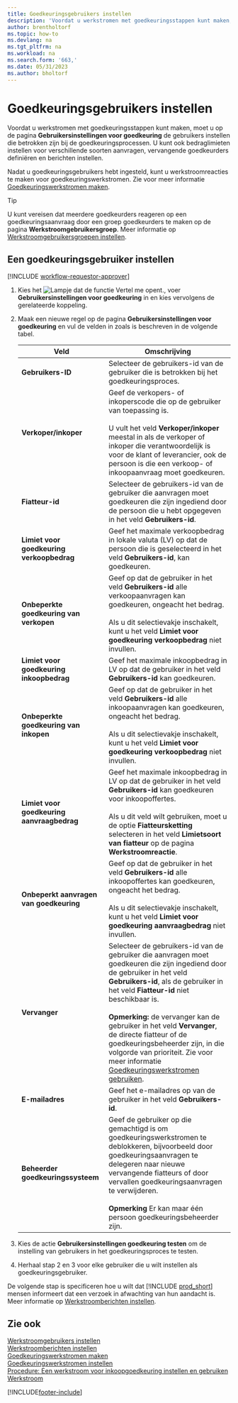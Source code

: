 ```yaml
---
title: Goedkeuringsgebruikers instellen
description: 'Voordat u werkstromen met goedkeuringsstappen kunt maken, moet u de werkstroomgebruikers instellen die betrokken zijn bij de goedkeuringsprocessen.'
author: brentholtorf
ms.topic: how-to
ms.devlang: na
ms.tgt_pltfrm: na
ms.workload: na
ms.search.form: '663,'
ms.date: 05/31/2023
ms.author: bholtorf
---
```

# Goedkeuringsgebruikers instellen

Voordat u werkstromen met goedkeuringsstappen kunt maken, moet u op de pagina **Gebruikersinstellingen voor goedkeuring** de gebruikers instellen die betrokken zijn bij de goedkeuringsprocessen. U kunt ook bedraglimieten instellen voor verschillende soorten aanvragen, vervangende goedkeurders definiëren en berichten instellen.  

Nadat u goedkeuringsgebruikers hebt ingesteld, kunt u werkstroomreacties te maken voor goedkeuringswerkstromen. Zie voor meer informatie [Goedkeuringswerkstromen maken](across-how-to-create-workflows.md).  

> [!TIP]
> U kunt vereisen dat meerdere goedkeurders reageren op een goedkeuringsaanvraag door een groep goedkeurders te maken op de pagina **Werkstroomgebruikersgroep**. Meer informatie op [Werkstroomgebruikersgroepen instellen](across-how-to-set-up-workflow-users.md).  

## Een goedkeuringsgebruiker instellen

[!INCLUDE [workflow-requestor-approver](includes/workflow-requestor-approver.md)]

1. Kies het ![Lampje dat de functie Vertel me opent.](media/ui-search/search_small.png "Vertel me wat u wilt doen"), voer **Gebruikersinstellingen voor goedkeuring** in en kies vervolgens de gerelateerde koppeling.  
2. Maak een nieuwe regel op de pagina **Gebruikersinstellingen voor goedkeuring** en vul de velden in zoals is beschreven in de volgende tabel.  

   |Veld|Omschrijving|
   |-----|-----------|
   |**Gebruikers-ID**|Selecteer de gebruikers-id van de gebruiker die is betrokken bij het goedkeuringsproces.|
   |**Verkoper/inkoper**|Geef de verkopers- of inkoperscode die op de gebruiker van toepassing is.<br /><br /> U vult het veld **Verkoper/inkoper** meestal in als de verkoper of inkoper die verantwoordelijk is voor de klant of leverancier, ook de persoon is die een verkoop- of inkoopaanvraag moet goedkeuren.|
   |**Fiatteur-id**|Selecteer de gebruikers-id van de gebruiker die aanvragen moet goedkeuren die zijn ingediend door de persoon die u hebt opgegeven in het veld **Gebruikers-id**.|
   |**Limiet voor goedkeuring verkoopbedrag**|Geef het maximale verkoopbedrag in lokale valuta (LV) op dat de persoon die is geselecteerd in het veld **Gebruikers-id**, kan goedkeuren.|
   |**Onbeperkte goedkeuring van verkopen**|Geef op dat de gebruiker in het veld **Gebruikers-id** alle verkoopaanvragen kan goedkeuren, ongeacht het bedrag.<br /><br /> Als u dit selectievakje inschakelt, kunt u het veld **Limiet voor goedkeuring verkoopbedrag** niet invullen.|
   |**Limiet voor goedkeuring inkoopbedrag**|Geef het maximale inkoopbedrag in LV op dat de gebruiker in het veld **Gebruikers-id** kan goedkeuren.|
   |**Onbeperkte goedkeuring van inkopen**|Geef op dat de gebruiker in het veld **Gebruikers-id** alle inkoopaanvragen kan goedkeuren, ongeacht het bedrag.<br /><br /> Als u dit selectievakje inschakelt, kunt u het veld **Limiet voor goedkeuring verkoopbedrag** niet invullen.|
   |**Limiet voor goedkeuring aanvraagbedrag**|Geef het maximale inkoopbedrag in LV op dat de gebruiker in het veld **Gebruikers-id** kan goedkeuren voor inkoopoffertes.<br /><br /> Als u dit veld wilt gebruiken, moet u de optie **Fiatteursketting** selecteren in het veld **Limietsoort van fiatteur** op de pagina **Werkstroomreactie**.|
   |**Onbeperkt aanvragen van goedkeuring**|Geef op dat de gebruiker in het veld **Gebruikers-id** alle inkoopoffertes kan goedkeuren, ongeacht het bedrag.<br /><br /> Als u dit selectievakje inschakelt, kunt u het veld **Limiet voor goedkeuring aanvraagbedrag** niet invullen.|
   |**Vervanger**|Selecteer de gebruikers-id van de gebruiker die aanvragen moet goedkeuren die zijn ingediend door de gebruiker in het veld **Gebruikers-id**, als de gebruiker in het veld **Fiatteur-id** niet beschikbaar is. <br /><br />**Opmerking:** de vervanger kan de gebruiker in het veld **Vervanger**, de directe fiatteur of de goedkeuringsbeheerder zijn, in die volgorde van prioriteit. Zie voor meer informatie [Goedkeuringswerkstromen gebruiken](across-how-use-approval-workflows.md).|
   |**E-mailadres**|Geef het e-mailadres op van de gebruiker in het veld **Gebruikers-id**.|
   |**Beheerder goedkeuringssysteem**|Geef de gebruiker op die gemachtigd is om goedkeuringswerkstromen te deblokkeren, bijvoorbeeld door goedkeuringsaanvragen te delegeren naar nieuwe vervangende fiatteurs of door vervallen goedkeuringsaanvragen te verwijderen.<br /><br />**Opmerking** Er kan maar één persoon goedkeuringsbeheerder zijn.|

3. Kies de actie **Gebruikersinstellingen goedkeuring testen** om de instelling van gebruikers in het goedkeuringsproces te testen.  
4. Herhaal stap 2 en 3 voor elke gebruiker die u wilt instellen als goedkeuringsgebruiker.  

De volgende stap is specificeren hoe u wilt dat [!INCLUDE [prod_short](includes/prod_short.md)] mensen informeert dat een verzoek in afwachting van hun aandacht is. Meer informatie op [Werkstroomberichten instellen](across-setting-up-workflow-notifications.md).

## Zie ook

[Werkstroomgebruikers instellen](across-how-to-set-up-workflow-users.md)  
[Werkstroomberichten instellen](across-setting-up-workflow-notifications.md)  
[Goedkeuringswerkstromen maken](across-how-to-create-workflows.md)  
[Goedkeuringswerkstromen instellen](across-set-up-workflows.md)  
[Procedure: Een werkstroom voor inkoopgoedkeuring instellen en gebruiken](walkthrough-setting-up-and-using-a-purchase-approval-workflow.md)  
[Werkstroom](across-workflow.md)  

[!INCLUDE[footer-include](includes/footer-banner.md)]
